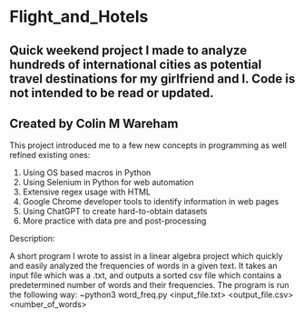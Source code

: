 # Flight_and_Hotels
**Quick weekend project I made to analyze hundreds of international cities as potential travel destinations for my girlfriend and I. Code is not intended to be read or updated.**
---------------------------------------------------
**Created by Colin M Wareham**
---------------------------------------------------
This project introduced me to a few new concepts in programming as well refined existing ones:
1. Using OS based macros in Python
2. Using Selenium in Python for web automation
3. Extensive regex usage with HTML
4. Google Chrome developer tools to identify information in web pages
5. Using ChatGPT to create hard-to-obtain datasets
6. More practice with data pre and post-processing


Description:

A short program I wrote to assist in a linear algebra project which quickly and easily analyzed the frequencies of words in a given text. It takes an input file which was a .txt, and outputs a sorted csv file which contains a predetermined number of words and their frequencies. The program is run the following way: ~python3 word_freq.py <input_file.txt> <output_file.csv> <number_of_words>

